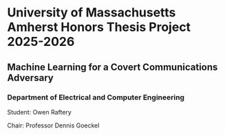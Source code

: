 # University of Massachusetts Amherst Honors Thesis Project 2025-2026
## Machine Learning for a Covert Communications Adversary
### Department of Electrical and Computer Engineering
Student: Owen Raftery

Chair: Professor Dennis Goeckel
